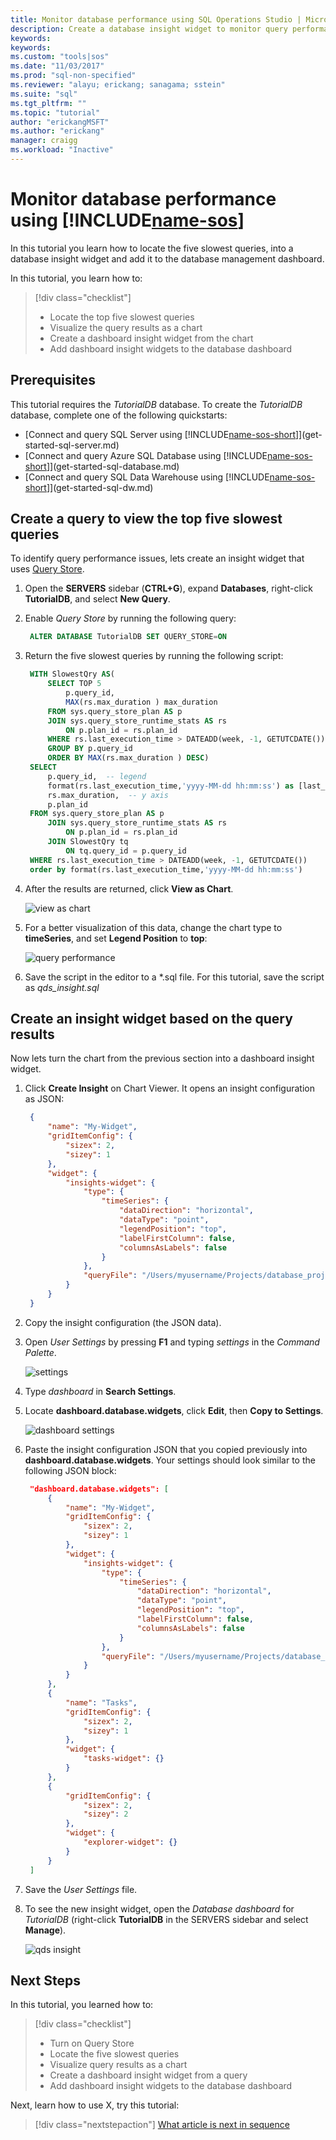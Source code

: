 ```yaml
---
title: Monitor database performance using SQL Operations Studio | Microsoft Docs
description: Create a database insight widget to monitor query performance using SQL Operations Studio
keywords: 
keywords: 
ms.custom: "tools|sos"
ms.date: "11/03/2017"
ms.prod: "sql-non-specified"
ms.reviewer: "alayu; erickang; sanagama; sstein"
ms.suite: "sql"
ms.tgt_pltfrm: ""
ms.topic: "tutorial"
author: "erickangMSFT"
ms.author: "erickang"
manager: craigg
ms.workload: "Inactive"
---
```


# Monitor database performance using [!INCLUDE[name-sos](../includes/name-sos-short.md)]

In this tutorial you learn how to locate the five slowest queries, into a database insight widget and add it to the database management dashboard. 

In this tutorial, you learn how to:
> [!div class="checklist"]
> * Locate the top five slowest queries
> * Visualize the query results as a chart
> * Create a dashboard insight widget from the chart
> * Add dashboard insight widgets to the database dashboard


## Prerequisites
This tutorial requires the *TutorialDB* database. To create the *TutorialDB* database, complete one of the following quickstarts:

- [Connect and query SQL Server using [!INCLUDE[name-sos-short](../includes/name-sos-short.md)]](get-started-sql-server.md)
- [Connect and query Azure SQL Database using [!INCLUDE[name-sos-short](../includes/name-sos-short.md)]](get-started-sql-database.md)
- [Connect and query SQL Data Warehouse using [!INCLUDE[name-sos-short](../includes/name-sos-short.md)]](get-started-sql-dw.md)

## Create a query to view the top five slowest queries

To identify query performance issues, lets create an insight widget that uses [Query Store](../relational-databases/performance/monitoring-performance-by-using-the-query-store.md). 

1. Open the **SERVERS** sidebar (**CTRL+G**), expand **Databases**, right-click **TutorialDB**, and select **New Query**. 

1. Enable *Query Store* by running the following query:

   ```sql
    ALTER DATABASE TutorialDB SET QUERY_STORE=ON
   ```
1. Return the five slowest queries by running the following script:

   ```sql
    WITH SlowestQry AS( 
        SELECT TOP 5  
            p.query_id, 
            MAX(rs.max_duration ) max_duration 
        FROM sys.query_store_plan AS p    
        JOIN sys.query_store_runtime_stats AS rs    
            ON p.plan_id = rs.plan_id   
        WHERE rs.last_execution_time > DATEADD(week, -1, GETUTCDATE())   
        GROUP BY p.query_id 
        ORDER BY MAX(rs.max_duration ) DESC) 
    SELECT  
        p.query_id,  -- legend 
        format(rs.last_execution_time,'yyyy-MM-dd hh:mm:ss') as [last_execution_time],   -- x axis 
        rs.max_duration,  -- y axis
        p.plan_id 
    FROM sys.query_store_plan AS p    
        JOIN sys.query_store_runtime_stats AS rs    
            ON p.plan_id = rs.plan_id   
        JOIN SlowestQry tq 
            ON tq.query_id = p.query_id 
    WHERE rs.last_execution_time > DATEADD(week, -1, GETUTCDATE())   
    order by format(rs.last_execution_time,'yyyy-MM-dd hh:mm:ss')
   ```
1. After the results are returned, click **View as Chart**.

   ![view as chart](./media/tutorial-monitoring-sql-server/view-as-chart.png)

1. For a better visualization of this data, change the chart type to **timeSeries**, and set **Legend Position** to **top**:

   ![query performance](./media/tutorial-monitoring-sql-server/query-perf.png)

1. Save the script in the editor to a *.sql file. For this tutorial, save the script as *qds_insight.sql*

## Create an insight widget based on the query results

Now lets turn the chart from the previous section into a dashboard insight widget.

1. Click **Create Insight** on Chart Viewer. It opens an insight configuration as JSON:

   ```json
    {
        "name": "My-Widget",
        "gridItemConfig": {
            "sizex": 2,
            "sizey": 1
        },
        "widget": {
            "insights-widget": {
                "type": {
                    "timeSeries": {
                        "dataDirection": "horizontal",
                        "dataType": "point",
                        "legendPosition": "top",
                        "labelFirstColumn": false,
                        "columnsAsLabels": false
                    }
                },
                "queryFile": "/Users/myusername/Projects/database_project/qds_insight.sql"
            }
        }
    }
   ```
2. Copy the insight configuration (the JSON data). 

3. Open *User Settings* by pressing **F1** and typing *settings* in the *Command Palette*. 

   ![settings](./media/tutorial-monitoring-sql-server/settings.png)

4. Type *dashboard* in **Search Settings**. 
5. Locate **dashboard.database.widgets**, click **Edit**, then **Copy to Settings**. 

   ![dashboard settings](./media/tutorial-monitoring-sql-server/dashboard-settings.png)

5. Paste the insight configuration JSON that you copied previously into **dashboard.database.widgets**. Your settings should look similar to the following JSON block:

   ```json
    "dashboard.database.widgets": [
        {
            "name": "My-Widget",
            "gridItemConfig": {
                "sizex": 2,
                "sizey": 1
            },
            "widget": {
                "insights-widget": {
                    "type": {
                        "timeSeries": {
                            "dataDirection": "horizontal",
                            "dataType": "point",
                            "legendPosition": "top",
                            "labelFirstColumn": false,
                            "columnsAsLabels": false
                        }
                    },
                    "queryFile": "/Users/myusername/Projects/database_project/qds_insight.sql"
                }
            }
        },
        {
            "name": "Tasks",
            "gridItemConfig": {
                "sizex": 2,
                "sizey": 1
            },
            "widget": {
                "tasks-widget": {}
            }
        },
        {
            "gridItemConfig": {
                "sizex": 2,
                "sizey": 2
            },
            "widget": {
                "explorer-widget": {}
            }
        }
    ]
   ```
6. Save the *User Settings* file.

1. To see the new insight widget, open the *Database dashboard* for *TutorialDB* (right-click **TutorialDB** in the SERVERS sidebar and select **Manage**).


   ![qds insight](./media/tutorial-monitoring-sql-server/insight-widget.png) 

## Next Steps
In this tutorial, you learned how to:
> [!div class="checklist"]
> * Turn on Query Store
> * Locate the five slowest queries
> * Visualize query results as a chart
> * Create a dashboard insight widget from a query
> * Add dashboard insight widgets to the database dashboard

Next, learn how to use X, try this tutorial: 
> [!div class="nextstepaction"]
> [What article is next in sequence](tutorial-monitoring-sql-server.md)